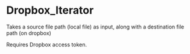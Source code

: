 # Dropbox_Iterator

Takes a source file path (local file) as input, along with a destination file path (on dropbox)

Requires Dropbox access token.
